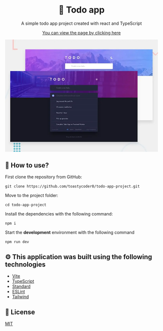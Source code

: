 <div align="center">
  <h1>🤖 Todo app</h1>

A simple todo app project created with react and TypeScript

[You can view the page by clicking here](https://todo-app-project.pages.dev)

![Design preview for the Todo app coding challenge](./public/preview.webp)

</div>

## 🚀 How to use?

First clone the repository from GitHub:

```shell
git clone https://github.com/toastycoder0/todo-app-project.git
```

Move to the project folder:

```shell
cd todo-app-project
```

Install the dependencies with the following command:

```shell
npm i
```

Start the **development** environment with the following command

```shell
npm run dev
```

## ⚙️ This application was built using the following technologies

- [Vite](https://vitejs.dev/)
- [TypeScript](https://www.npmjs.com/package/typescript)
- [Standard](https://www.npmjs.com/package/ts-standard)
- [ESLint](https://www.npmjs.com/package/eslint)
- [Tailwind](https://tailwindcss.com)

## 📄 License

[MIT](https://opensource.org/licenses/MIT)
